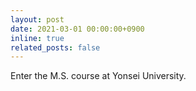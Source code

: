 ```yaml
---
layout: post
date: 2021-03-01 00:00:00+0900
inline: true
related_posts: false
---
```


Enter the M.S. course at Yonsei University.